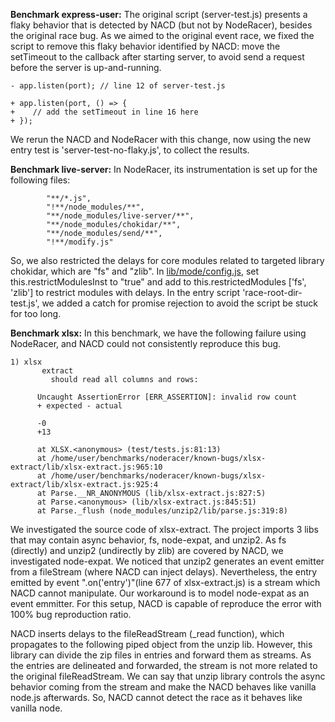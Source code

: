 **Benchmark express-user:** The original script (server-test.js) presents a flaky behavior that is detected by NACD (but not by NodeRacer), besides the original race bug. As we aimed to the original event race, we fixed the script to remove this flaky behavior identified by NACD: move the setTimeout to the callback after starting server, to avoid send a request before the server is up-and-running.  

```
- app.listen(port); // line 12 of server-test.js

+ app.listen(port, () => { 
+    // add the setTimeout in line 16 here 
+ });
```

We rerun the NACD and NodeRacer with this change, now using the new entry test is 'server-test-no-flaky.js', to collect the results. 

**Benchmark live-server:** In NodeRacer, its instrumentation is set up for the following files:
```
        "**/*.js",
        "!**/node_modules/**",
        "**/node_modules/live-server/**",
        "**/node_modules/chokidar/**",
        "**/node_modules/send/**",
        "!**/modify.js"
```

So, we also restricted the delays for core modules related to targeted library chokidar, which are "fs" and "zlib". In [lib/mode/config.js](../../lib/mode/config.js), set this.restrictModulesInst to "true" and add to this.restrictedModules ['fs', 'zlib'] to restrict modules with delays. In the entry script 'race-root-dir-test.js', we added a catch for promise rejection to avoid the script be stuck for too long.


**Benchmark xlsx:** In this benchmark, we have the following failure using NodeRacer, and NACD could not consistently reproduce this bug.   
```
1) xlsx
       extract
         should read all columns and rows:

      Uncaught AssertionError [ERR_ASSERTION]: invalid row count
      + expected - actual

      -0
      +13
      
      at XLSX.<anonymous> (test/tests.js:81:13)
      at /home/user/benchmarks/noderacer/known-bugs/xlsx-extract/lib/xlsx-extract.js:965:10
      at /home/user/benchmarks/noderacer/known-bugs/xlsx-extract/lib/xlsx-extract.js:925:4
      at Parse.__NR_ANONYMOUS (lib/xlsx-extract.js:827:5)
      at Parse.<anonymous> (lib/xlsx-extract.js:845:51)
      at Parse._flush (node_modules/unzip2/lib/parse.js:319:8)
```

We investigated the source code of xlsx-extract. The project imports 3 libs that may contain async behavior, fs, node-expat, and unzip2. As fs (directly) and unzip2 (undirectly by zlib) are covered by NACD, we investigated node-expat. We noticed that unzip2 generates an event emitter from a fileStream (where NACD can inject delays). Nevertheless, the entry emitted by event ".on('entry')"(line 677 of xlsx-extract.js) is a stream which NACD cannot manipulate. Our workaround is to model node-expat as an event emmitter. For this setup, NACD is capable of reproduce the error with 100% bug reproduction ratio.  

NACD inserts delays to the fileReadStream (_read function), which propagates to the following piped object from the unzip lib. However, this library can divide the zip files in entries and forward them as streams. As the entries are delineated and forwarded, the stream is not more related to the original fileReadStream. We can say that unzip library controls the async behavior coming from the stream and make the NACD behaves like vanilla node.js afterwards. So, NACD cannot detect the race as it behaves like vanilla node.
